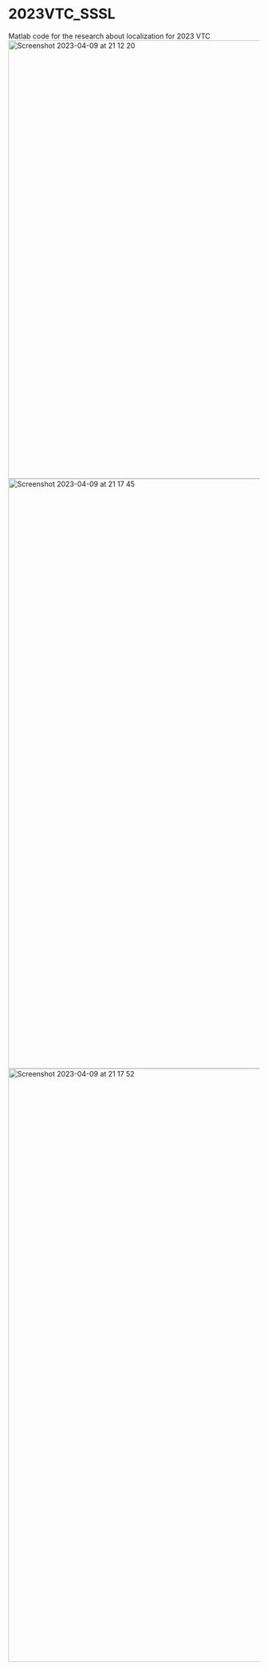 # 2023VTC_SSSL
Matlab code for the research about localization for 2023 VTC
<img width="877" alt="Screenshot 2023-04-09 at 21 12 20" src="https://user-images.githubusercontent.com/105303435/230806717-e313824d-7d26-4de4-8bdd-1920b687c25f.png">
<img width="1180" alt="Screenshot 2023-04-09 at 21 17 45" src="https://user-images.githubusercontent.com/105303435/230806781-70409cad-49d7-4e60-9cbc-51c13feca1c2.png">
<img width="1187" alt="Screenshot 2023-04-09 at 21 17 52" src="https://user-images.githubusercontent.com/105303435/230806790-fbc78cd5-a02e-4d0b-92ca-0b4a2e0126e0.png">
